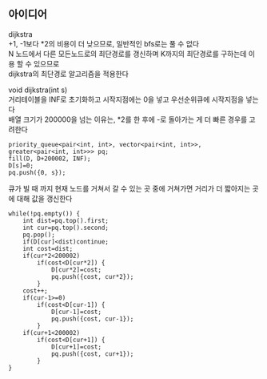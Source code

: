 ## 아이디어
dijkstra  
+1, -1보다 *2의 비용이 더 낮으므로, 일반적인 bfs로는 풀 수 없다  
N 노드에서 다른 모든노드로의 최단경로를 갱신하며 K까지의 최단경로를 구하는데 이용 할 수 있으므로  
dijkstra의 최단경로 알고리즘을 적용한다
  
void dijkstra(int s)  
거리테이블을 INF로 초기화하고 시작지점에는 0을 넣고 우선순위큐에 시작지점을 넣는다  
배열 크기가 200000을 넘는 이유는, *2를 한 후에 -로 돌아가는 게 더 빠른 경우를 고려한다
```
priority_queue<pair<int, int>, vector<pair<int, int>>, greater<pair<int, int>>> pq;
fill(D, D+200002, INF);
D[s]=0;
pq.push({0, s});
```
큐가 빌 때 까지 현재 노드를 거쳐서 갈 수 있는 곳 중에 거쳐가면 거리가 더 짧아지는 곳에 대해 값을 갱신한다
```
while(!pq.empty()) {
	int dist=pq.top().first;
	int cur=pq.top().second;
	pq.pop();
	if(D[cur]<dist)continue;
	int cost=dist;
	if(cur*2<200002)
		if(cost<D[cur*2]) {
			D[cur*2]=cost;
			pq.push({cost, cur*2});
		}
	cost++;
	if(cur-1>=0)
		if(cost<D[cur-1]) {
			D[cur-1]=cost;
			pq.push({cost, cur-1});
		}
	if(cur+1<200002)
		if(cost<D[cur+1]) {
			D[cur+1]=cost;
			pq.push({cost, cur+1});
		}
}
```
